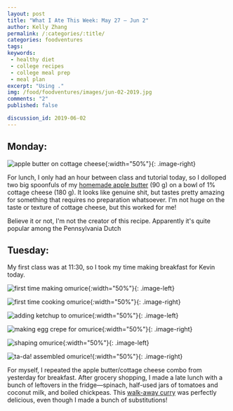 ```yaml
---
layout: post
title: "What I Ate This Week: May 27 – Jun 2"
author: Kelly Zhang
permalink: /:categories/:title/
categories: foodventures
tags:
keywords:
 - healthy diet
 - college recipes
 - college meal prep
 - meal plan
excerpt: "Using ."
img: /food/foodventures/images/jun-02-2019.jpg
comments: "2"
published: false

discussion_id: 2019-06-02
---
```


## Monday:

![apple butter on cottage cheese](apple-butter-cottage-cheese.jpg){:width="50%"}{: .image-right}

For lunch, I only had an hour between class and tutorial today, so I dolloped two big spoonfuls of my [homemade apple butter](#) (90 g) on a bowl of 1% cottage cheese (180 g). It looks like genuine shit, but tastes pretty amazing for something that requires no preparation whatsoever. I'm not huge on the taste or texture of cottage cheese, but this worked for me!

Believe it or not, I'm not the creator of this recipe. Apparently it's quite popular among the Pennsylvania Dutch

## Tuesday:

My first class was at 11:30, so I took my time making breakfast for Kevin today.

![first time making omurice](omurice-1.jpg){:width="50%"}{: .image-left}

![first time cooking omurice](omurice-2.jpg){:width="50%"}{: .image-right}

![adding ketchup to omurice](omurice-3.jpg){:width="50%"}{: .image-left}

![making egg crepe for omurice](omurice-4.jpg){:width="50%"}{: .image-right}

![shaping omurice](omurice-5.jpg){:width="50%"}{: .image-left}

![ta-da! assembled omurice!](omurice-6.jpg){:width="50%"}{: .image-right}

For myself, I repeated the apple butter/cottage cheese combo from yesterday for breakfast. After grocery shopping, I made a late lunch with a bunch of leftovers in the fridge—spinach, half-used jars of tomatoes and coconut milk, and boiled chickpeas. This [walk-away curry](https://mygoodnesskitchen.com/wprm_print/9640) was perfectly delicious, even though I made a bunch of substitutions!
